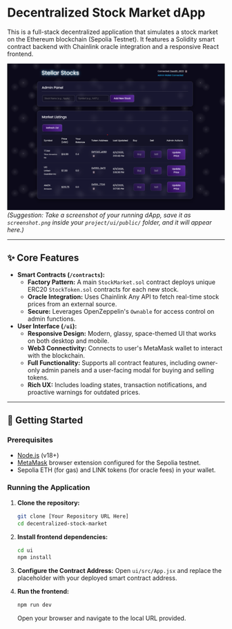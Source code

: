 # Decentralized Stock Market dApp

This is a full-stack decentralized application that simulates a stock market on the Ethereum blockchain (Sepolia Testnet). It features a Solidity smart contract backend with Chainlink oracle integration and a responsive React frontend.

![App Screenshot](./ui/public/screenshot.png) 
*(Suggestion: Take a screenshot of your running dApp, save it as `screenshot.png` inside your `project/ui/public/` folder, and it will appear here.)*

---

## ✨ Core Features

- **Smart Contracts (`/contracts`):**
  - **Factory Pattern:** A main `StockMarket.sol` contract deploys unique ERC20 `StockToken.sol` contracts for each new stock.
  - **Oracle Integration:** Uses Chainlink Any API to fetch real-time stock prices from an external source.
  - **Secure:** Leverages OpenZeppelin's `Ownable` for access control on admin functions.
- **User Interface (`/ui`):**
  - **Responsive Design:** Modern, glassy, space-themed UI that works on both desktop and mobile.
  - **Web3 Connectivity:** Connects to user's MetaMask wallet to interact with the blockchain.
  - **Full Functionality:** Supports all contract features, including owner-only admin panels and a user-facing modal for buying and selling tokens.
  - **Rich UX:** Includes loading states, transaction notifications, and proactive warnings for outdated prices.

---

## 🚀 Getting Started

### Prerequisites

* [Node.js](https://nodejs.org/) (v18+)
* [MetaMask](https://metamask.io/) browser extension configured for the Sepolia testnet.
* Sepolia ETH (for gas) and LINK tokens (for oracle fees) in your wallet.

### Running the Application

1.  **Clone the repository:**
    ```sh
    git clone [Your Repository URL Here]
    cd decentralized-stock-market
    ```

2.  **Install frontend dependencies:**
    ```sh
    cd ui
    npm install
    ```

3.  **Configure the Contract Address:**
    Open `ui/src/App.jsx` and replace the placeholder with your deployed smart contract address.

4.  **Run the frontend:**
    ```sh
    npm run dev
    ```
    Open your browser and navigate to the local URL provided.